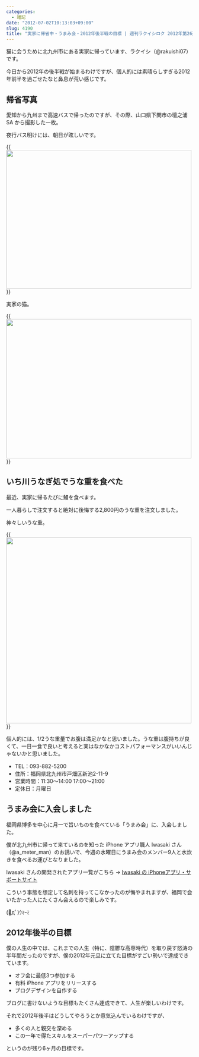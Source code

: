 ```yaml
---
categories:
  - 雑記
date: "2012-07-02T10:13:03+09:00"
slug: 4190
title: "実家に帰省中・うまみ会・2012年後半戦の目標 | 週刊ラクイシロク 2012年第26週"
---
```


猫に会うために北九州市にある実家に帰っています、ラクイシ（@rakuishi07）です。

今日から2012年の後半戦が始まるわけですが、個人的には素晴らしすぎる2012年前半を過ごせたなと鼻息が荒い感じです。

## 帰省写真

愛知から九州まで高速バスで帰ったのですが、その際、山口県下関市の壇之浦 SA から撮影した一枚。

夜行バス明けには、朝日が眩しいです。

{{<img alt="" src="/images/2012/07/4190_1.jpg" width="500" height="373">}}

実家の猫。

{{<img alt="" src="/images/2012/07/4190_2.jpg" width="500" height="375">}}

## いち川うなぎ処でうな重を食べた

最近、実家に帰るたびに鰻を食べます。

一人暮らしで注文すると絶対に後悔する2,800円のうな重を注文しました。

神々しいうな重。

{{<img alt="" src="/images/2012/07/4190_3.jpg" width="500" height="500">}}

個人的には、1/2うな重量でお腹は満足かなと思いました。うな重は腹持ちが良くて、一日一食で良いと考えると実はなかなかコストパフォーマンスがいいんじゃないかと思いました。

* TEL：093-882-5200
* 住所：福岡県北九州市戸畑区新池2-11-9
* 営業時間：11:30～14:00 17:00～21:00
* 定休日：月曜日

## うまみ会に入会しました

福岡県博多を中心に月一で旨いものを食べている「うまみ会」に、入会しました。

僕が北九州市に帰って来ているのを知った iPhone アプリ職人 Iwasaki さん（@a_meter_man）のお誘いで、今週の水曜日にうまみ会のメンバー9人と水炊きを食べるお運びとなりました。

Iwasaki さんの開発されたアプリ一覧がこちら → [Iwasaki の iPhoneアプリ・サポートサイト](http://homepage3.nifty.com/heartbreaker2/apps/index-j.html)

こういう事態を想定して名刺を持ってこなかったのが悔やまれますが、福岡で会いたかった人にたくさん会えるので楽しみです。

(ﾟдﾟ)ｳﾏｰﾐ

## 2012年後半の目標

僕の人生の中では、これまでの人生（特に、陰鬱な高専時代）を取り戻す怒涛の半年間だったのですが、僕の2012年元旦に立てた目標がすごい勢いで達成できています。

* オフ会に最低3つ参加する
* 有料 iPhone アプリをリリースする
* ブログデザインを自作する

ブログに書けないような目標もたくさん達成できて、人生が楽しいわけです。

それで2012年後半はどうしてやろうとか意気込んでいるわけですが、

* 多くの人と親交を深める
* この一年で得たスキルをスーパーパワーアップする

というのが残り6ヶ月の目標です。
